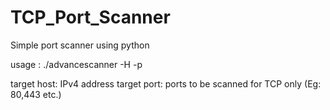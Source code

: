 # TCP_Port_Scanner
Simple port scanner using python

usage : ./advancescanner -H <target host> -p <target port>

target host: IPv4 address
target port: ports to be scanned for TCP only (Eg: 80,443 etc.)
